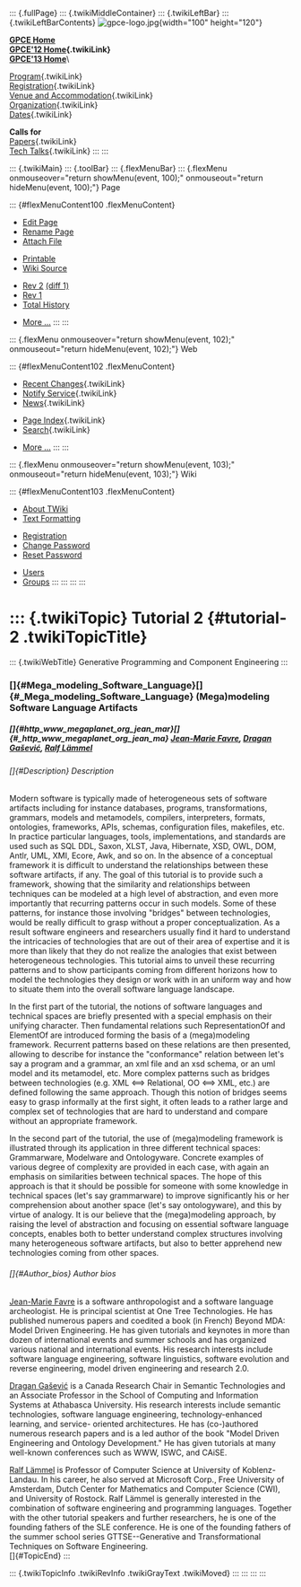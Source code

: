 ::: {.fullPage}
::: {.twikiMiddleContainer}
::: {.twikiLeftBar}
::: {.twikiLeftBarContents}
![gpce-logo.jpg](../pub/GPCE12/WebLeftBar/gpce-logo.jpg){width="100"
height="120"}

**[GPCE Home](http://program-transformation.org/Gpce)**\
**[GPCE\'12 Home](WebHome){.twikiLink}**\
**[GPCE\'13 Home](http://program-transformation.org/GPCE13/WebHome)**\

[Program](ConferenceProgram){.twikiLink}\
[Registration](GpceRegistration){.twikiLink}\
[Venue and Accommodation](VenueAccomodation){.twikiLink}\
[Organization](ConferenceOrganization){.twikiLink}\
[Dates](ImportantDates){.twikiLink}

**Calls for**\
[Papers](CallForPapers){.twikiLink}\
[Tech Talks](CallForTechTalks){.twikiLink}
:::
:::

::: {.twikiMain}
::: {.toolBar}
::: {.flexMenuBar}
::: {.flexMenu onmouseover="return showMenu(event, 100);" onmouseout="return hideMenu(event, 100);"}
Page

::: {#flexMenuContent100 .flexMenuContent}
-   [Edit
    Page](http://www.program-transformation.org/edit/GPCE12/Tutorial2MegaMedeling?t=1536828836)
-   [Rename
    Page](http://www.program-transformation.org/rename/GPCE12/Tutorial2MegaMedeling)
-   [Attach
    File](http://www.program-transformation.org/attach/GPCE12/Tutorial2MegaMedeling)

<!-- -->

-   [Printable](http://www.program-transformation.org/view/GPCE12/Tutorial2MegaMedeling?skin=print.pattern)
-   [Wiki
    Source](http://www.program-transformation.org/view/GPCE12/Tutorial2MegaMedeling?skin=text&raw=on&contenttype=text/plain)

<!-- -->

-   [Rev
    2](http://www.program-transformation.org/view/GPCE12/Tutorial2MegaMedeling?rev=1.2)
    [(diff 1)](http://www.program-transformation.org/rdiff/GPCE12/Tutorial2MegaMedeling?rev1=1.2&rev2=1.1)
-   [Rev
    1](http://www.program-transformation.org/view/GPCE12/Tutorial2MegaMedeling?rev=1.1)
-   [Total
    History](http://www.program-transformation.org/rdiff/GPCE12/Tutorial2MegaMedeling)

<!-- -->

-   [More
    \...](http://www.program-transformation.org/oops/GPCE12/Tutorial2MegaMedeling?template=oopsmore&param1=1.2&param2=1.2)
:::
:::

::: {.flexMenu onmouseover="return showMenu(event, 102);" onmouseout="return hideMenu(event, 102);"}
Web

::: {#flexMenuContent102 .flexMenuContent}
-   [Recent Changes](WebChanges){.twikiLink}
-   [Notify Service](WebNotify){.twikiLink}
-   [News](WebNews){.twikiLink}

<!-- -->

-   [Page Index](WebIndex){.twikiLink}
-   [Search](WebSearch){.twikiLink}

<!-- -->

-   [More
    \...](http://www.program-transformation.org/oops/GPCE12/Tutorial2MegaMedeling?template=oopsmore&param1=1.2&param2=1.2)
:::
:::

::: {.flexMenu onmouseover="return showMenu(event, 103);" onmouseout="return hideMenu(event, 103);"}
Wiki

::: {#flexMenuContent103 .flexMenuContent}
-   [About
    TWiki](http://www.program-transformation.org/view/TWiki/WebHome)
-   [Text
    Formatting](http://www.program-transformation.org/view/TWiki/TextFormattingRules)

<!-- -->

-   [Registration](http://www.program-transformation.org/view/TWiki/TWikiRegistration)
-   [Change
    Password](http://www.program-transformation.org/view/TWiki/ChangePassword)
-   [Reset
    Password](http://www.program-transformation.org/view/TWiki/ResetPassword)

<!-- -->

-   [Users](http://www.program-transformation.org/view/Main/TWikiUsers)
-   [Groups](http://www.program-transformation.org/view/Main/TWikiGroups)
:::
:::
:::
:::

::: {.twikiTopic}
Tutorial 2 {#tutorial-2 .twikiTopicTitle}
==========

::: {.twikiWebTitle}
Generative Programming and Component Engineering
:::

### []{#Mega_modeling_Software_Language}[]{#_Mega_modeling_Software_Language} (Mega)modeling Software Language Artifacts

##### []{#http_www_megaplanet_org_jean_mar}[]{#_http_www_megaplanet_org_jean_ma} [Jean-Marie Favre](http://www.megaplanet.org/jean-marie-favre/), [Dragan Gašević](http://www.sfu.ca/~dgasevic/), [Ralf Lämmel](http://www.uni-koblenz.de/~laemmel/Site/Home.html)

###### []{#Description} Description

Modern software is typically made of heterogeneous sets of software
artifacts including for instance databases, programs, transformations,
grammars, models and metamodels, compilers, interpreters, formats,
ontologies, frameworks, APIs, schemas, configuration files, makefiles,
etc. In practice particular languages, tools, implementations, and
standards are used such as SQL DDL, Saxon, XLST, Java, Hibernate, XSD,
OWL, DOM, Antlr, UML, XMI, Ecore, Awk, and so on. In the absence of a
conceptual framework it is difficult to understand the relationships
between these software artifacts, if any. The goal of this tutorial is
to provide such a framework, showing that the similarity and
relationships between techniques can be modeled at a high level of
abstraction, and even more importantly that recurring patterns occur in
such models. Some of these patterns, for instance those involving
"bridges" between technologies, would be really difficult to grasp
without a proper conceptualization. As a result software engineers and
researchers usually find it hard to understand the intricacies of
technologies that are out of their area of expertise and it is more than
likely that they do not realize the analogies that exist between
heterogeneous technologies. This tutorial aims to unveil these recurring
patterns and to show participants coming from different horizons how to
model the technologies they design or work with in an uniform way and
how to situate them into the overall software language landscape.

In the first part of the tutorial, the notions of software languages and
technical spaces are briefly presented with a special emphasis on their
unifying character. Then fundamental relations such RepresentationOf and
ElementOf are introduced forming the basis of a (mega)modeling
framework. Recurrent patterns based on these relations are then
presented, allowing to describe for instance the "conformance" relation
between let's say a program and a grammar, an xml file and an xsd
schema, or an uml model and its metamodel, etc. More complex patterns
such as bridges between technologies (e.g. XML \<==\> Relational, OO
\<==\> XML, etc.) are defined following the same approach. Though this
notion of bridges seems easy to grasp informally at the first sight, it
often leads to a rather large and complex set of technologies that are
hard to understand and compare without an appropriate framework.

In the second part of the tutorial, the use of (mega)modeling framework
is illustrated through its application in three different technical
spaces: Grammarware, Modelware and Ontologyware. Concrete examples of
various degree of complexity are provided in each case, with again an
emphasis on similarities between technical spaces. The hope of this
approach is that it should be possible for someone with some knowledge
in technical spaces (let's say grammarware) to improve significantly his
or her comprehension about another space (let's say ontologyware), and
this by virtue of analogy. It is our believe that the (mega)modeling
approach, by raising the level of abstraction and focusing on essential
software language concepts, enables both to better understand complex
structures involving many heterogeneous software artifacts, but also to
better apprehend new technologies coming from other spaces.

###### []{#Author_bios} Author bios

[Jean-Marie Favre](http://www.megaplanet.org/jean-marie-favre/) is a
software anthropologist and a software language archeologist. He is
principal scientist at One Tree Technologies. He has published numerous
papers and coedited a book (in French) Beyond MDA: Model Driven
Engineering. He has given tutorials and keynotes in more than dozen of
international events and summer schools and has organized various
national and international events. His research interests include
software language engineering, software linguistics, software evolution
and reverse engineering, model driven engineering and research 2.0.

[Dragan Gašević](http://www.sfu.ca/~dgasevic/) is a Canada Research
Chair in Semantic Technologies and an Associate Professor in the School
of Computing and Information Systems at Athabasca University. His
research interests include semantic technologies, software language
engineering, technology-enhanced learning, and service- oriented
architectures. He has (co-)authored numerous research papers and is a
led author of the book \"Model Driven Engineering and Ontology
Development.\" He has given tutorials at many well-known conferences
such as WWW, ISWC, and CAiSE.

[Ralf Lämmel](http://www.uni-koblenz.de/~laemmel/Site/Home.html) is
Professor of Computer Science at University of Koblenz-Landau. In his
career, he also served at Microsoft Corp., Free University of Amsterdam,
Dutch Center for Mathematics and Computer Science (CWI), and University
of Rostock. Ralf Lämmel is generally interested in the combination of
software engineering and programming languages. Together with the other
tutorial speakers and further researchers, he is one of the founding
fathers of the SLE conference. He is one of the founding fathers of the
summer school series GTTSE\--Generative and Transformational Techniques
on Software Engineering.\
[]{#TopicEnd}
:::

::: {.twikiTopicInfo .twikiRevInfo .twikiGrayText .twikiMoved}
:::
:::
:::
:::
